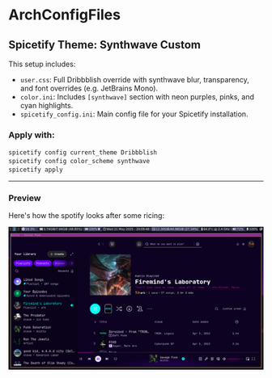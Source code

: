 # ArchConfigFiles

## Spicetify Theme: Synthwave Custom

This setup includes:

- `user.css`: Full Dribbblish override with synthwave blur, transparency, and font overrides (e.g. JetBrains Mono).
- `color.ini`: Includes `[synthwave]` section with neon purples, pinks, and cyan highlights.
- `spicetify_config.ini`: Main config file for your Spicetify installation.

### Apply with:
```bash
spicetify config current_theme Dribbblish
spicetify config color_scheme synthwave
spicetify apply
```

---

### Preview

Here's how the spotify looks after some ricing:

![Spotify Ricing Preview](images/spotifyricing.png)
